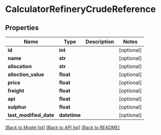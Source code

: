 # CalculatorRefineryCrudeReference

## Properties
Name | Type | Description | Notes
------------ | ------------- | ------------- | -------------
**id** | **int** |  | [optional] 
**name** | **str** |  | [optional] 
**allocation** | **str** |  | [optional] 
**alloction_value** | **float** |  | [optional] 
**price** | **float** |  | [optional] 
**freight** | **float** |  | [optional] 
**api** | **float** |  | [optional] 
**sulphur** | **float** |  | [optional] 
**last_modified_date** | **datetime** |  | [optional] 

[[Back to Model list]](../README.md#documentation-for-models) [[Back to API list]](../README.md#documentation-for-api-endpoints) [[Back to README]](../README.md)

